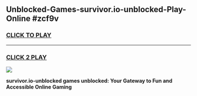 
## Unblocked-Games-survivor.io-unblocked-Play-Online #zcf9v
<h3>
<a href="https://news.freeplayer.one?title=survivor.io-unblocked&ref=3">CLICK TO PLAY</a></h3>
<hr>

<h3>
<a href="https://news.freeplayer.one?title=survivor.io-unblocked&ref=3">CLICK 2 PLAY</a>
  
</h3>

<a href="https://news.freeplayer.one?title=survivor.io-unblocked&ref=3"><img src="https://clearcache.store/games.png"></a>


**survivor.io-unblocked games unblocked: Your Gateway to Fun and Accessible Online Gaming**
